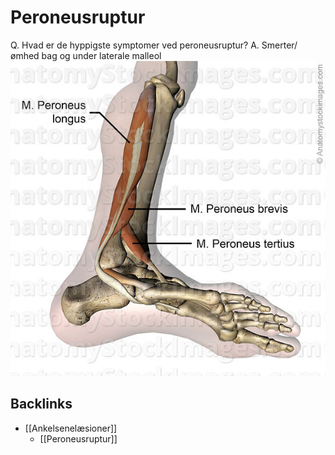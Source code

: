 # Peroneusruptur
Q. Hvad er de hyppigste symptomer ved peroneusruptur?
A. Smerter/ømhed bag og under laterale malleol
![](BearImages/242C622E-1416-47BF-AF1D-A34E7A98B961-9907-00007DECEE415404/lowerleg-musculus-peroneus-longus-brevis-tertius-fibularis-muscles-tendons-skin-names_xlarge.jpg)

## Backlinks
* [[Ankelsenelæsioner]]
	* [[Peroneusruptur]]

<!-- #anki/tag/med/Orto #anki/deck/Medicine -->

<!-- {BearID:A1BD7738-31FD-436F-8C1A-0963AE1C6B71-9907-00007DDC56B3679E} -->

